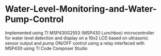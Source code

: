 # Water-Level-Monitoring-and-Water-Pump-Control
Implemented using TI MSP430G2553 (MSP430 Lunchbox) microcontroller for water level detection and display on a 16x2 LCD based on ultrasonic sensor output and pump ON/OFF control using a relay interfaced with MSP430 using TI Code Composer Studio
